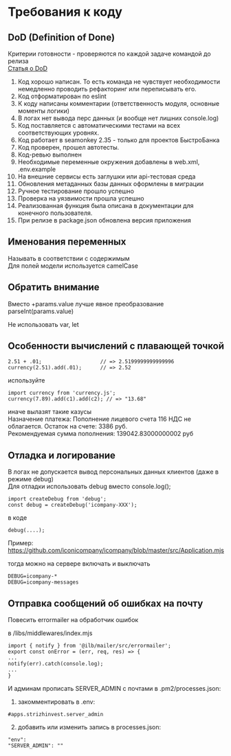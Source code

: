 # Требования к коду

## DoD (Definition of Done) 

Критерии готовности - проверяются по каждой задаче командой до релиза   
[Статья о DoD](https://habr.com/ru/post/684272/)  

1. Код хорошо написан. То есть команда не чувствует необходимости немедленно проводить рефакторинг или переписывать его.  
2. Код отформатирован по eslint  
3. К коду написаны комментарии (ответственность модуля, основные моменты логики)  
4. В логах нет вывода перс данных (и вообще нет лишних console.log)  
5. Код поставляется с автоматическими тестами на всех соответствующих уровнях.  
6. Код работает в seamonkey 2.35 - только для проектов БыстроБанка  
7. Код проверен, прошел автотесты.  
8. Код-ревью выполнен  
9. Необходимые переменные окружения добавлены в web.xml, .env.example  
10. На внешние сервисы есть заглушки или api-тестовая среда  
11. Обновления метаданных базы данных оформлены в миграции  
12. Ручное тестирование прошло успешно  
13. Проверка на уязвимости прошла успешно  
14. Реализованная функция была описана в документации для конечного пользователя.  
15. При релизе в package.json обновлена версия приложения  

## Именования переменных

Называть в соответствии с содержимым  
Для полей модели используется camelCase  

## Обратить внимание

Вместо +params.value лучше явное преобразование parseInt(params.value)  

Не использовать var, let  

## Особенности вычислений с плавающей точкой

```
2.51 + .01;                   // => 2.5199999999999996
currency(2.51).add(.01);      // => 2.52
```

используйте  
```
import currency from 'currency.js';
currency(7.89).add(c1).add(c2); // => "13.68"
```
иначе вылазят такие казусы  
Назначение платежа: Пополнение лицевого счета 116 НДС не облагается. Остаток на счете: 3386 руб.  
Рекомендуемая сумма пополнения: 139042.83000000002 руб  

## Отладка и логирование

В логах не допускается вывод персональных данных клиентов (даже в режиме debug)  
Для отладки использовать debug вместо console.log();  
```
import createDebug from 'debug';
const debug = createDebug('icompany-XXX');
```
в коде
```
debug(....);
```

Пример: https://github.com/iconicompany/icompany/blob/master/src/Application.mjs

тогда можно на сервере включать и выключать
```
DEBUG=icompany-*
DEBUG=icompany-messages
```

## Отправка сообщений об ошибках на почту

Повесить errormailer на обработчик ошибок   

в /libs/middlewares/index.mjs  
```
import { notify } from '@ilb/mailer/src/errormailer';
export const onError = (err, req, res) => {
...
notify(err).catch(console.log);
...
}
```
И админам прописать SERVER_ADMIN с почтами в .pm2/processes.json:   
1. закомментировать в .env:  
```
#apps.strizhinvest.server_admin  
```
2. добавить или изменить запись в processes.json:  
```
"env":  
"SERVER_ADMIN": ""  
```
